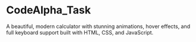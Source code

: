 # CodeAlpha_Task
A beautiful, modern calculator with stunning animations, hover effects, and full keyboard support built with HTML, CSS, and JavaScript.
